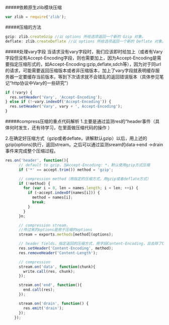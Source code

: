 #####依赖原生zlib模块压缩
```javascript
var zlib = require('zlib');
```
#####压缩的方法
```javascript
gzip: zlib.createGzip //以 options 所给选项返回一个新的 Gzip 对象。
deflate: zlib.createDeflate //以 options 所给选项返回一个新的 Deflate 对象。
```
#####处理vary字段
 当请求没有vary字段时，我们应该即时给加上（或者有Vary字段但没有Accept-Encoding字段，则也需要加上，因为Accept-Encoding是需要指定压缩形式的，如Accept-Encoding:gzip,deflate,sdch等），因为对于同url的请求，可能需要返回压缩版本或者非压缩版本，加上了vary字段就表明缓存服务器一定要缓存当前版本，等到下次请求就不会错乱的返回错误版本（具体参见笔记“http协议中Vary的一些研究”）
```javascript
if (!vary) {
  res.setHeader('Vary', 'Accept-Encoding');
} else if (!~vary.indexOf('Accept-Encoding')) {
  res.setHeader('Vary', vary + ', Accept-Encoding');
}
```
#####compress压缩的重点代码解析
1.主要是通过监测res的“header事件（具体何时发生，还有待学习，在里面做压缩代码的操作
）

2.在确定好压缩方式（gzip或者deflate，讲解默认gzip）以后，用上述的gzip(options)执行，返回stream。之后可以通过监测sream的data->end
->drain事件来完成整个压缩过程。
```javascript
res.on('header', function(){
      // default to gzip，当Accept-Encoding: *，默认使用gzip方式压缩
      if ('*' == accept.trim()) method = 'gzip';

      // compression method（用指定的压缩方式，用gzip或者deflate方式）
      if (!method) {
        for (var i = 0, len = names.length; i < len; ++i) {
          if (~accept.indexOf(names[i])) {
            method = names[i];
            break;
          }
        }
      }n;

      // compression stream，
      //传过来的options是用于压缩的options
      stream = exports.methods[method](options);

      // header fields，指定返回的压缩方式，用字段Content-Encoding，且去除了Content-Length字段
      res.setHeader('Content-Encoding', method);
      res.removeHeader('Content-Length');

      // compression
      stream.on('data', function(chunk){
        write.call(res, chunk);
      });

      stream.on('end', function(){
        end.call(res);
      });

      stream.on('drain', function() {
        res.emit('drain');
      });
    });
```